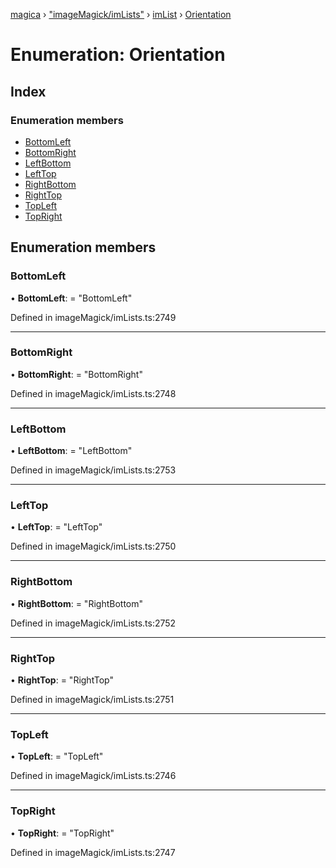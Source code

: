 [magica](../README.md) › ["imageMagick/imLists"](../modules/_imagemagick_imlists_.md) › [imList](../modules/_imagemagick_imlists_.imlist.md) › [Orientation](_imagemagick_imlists_.imlist.orientation.md)

# Enumeration: Orientation

## Index

### Enumeration members

* [BottomLeft](_imagemagick_imlists_.imlist.orientation.md#bottomleft)
* [BottomRight](_imagemagick_imlists_.imlist.orientation.md#bottomright)
* [LeftBottom](_imagemagick_imlists_.imlist.orientation.md#leftbottom)
* [LeftTop](_imagemagick_imlists_.imlist.orientation.md#lefttop)
* [RightBottom](_imagemagick_imlists_.imlist.orientation.md#rightbottom)
* [RightTop](_imagemagick_imlists_.imlist.orientation.md#righttop)
* [TopLeft](_imagemagick_imlists_.imlist.orientation.md#topleft)
* [TopRight](_imagemagick_imlists_.imlist.orientation.md#topright)

## Enumeration members

###  BottomLeft

• **BottomLeft**: = "BottomLeft"

Defined in imageMagick/imLists.ts:2749

___

###  BottomRight

• **BottomRight**: = "BottomRight"

Defined in imageMagick/imLists.ts:2748

___

###  LeftBottom

• **LeftBottom**: = "LeftBottom"

Defined in imageMagick/imLists.ts:2753

___

###  LeftTop

• **LeftTop**: = "LeftTop"

Defined in imageMagick/imLists.ts:2750

___

###  RightBottom

• **RightBottom**: = "RightBottom"

Defined in imageMagick/imLists.ts:2752

___

###  RightTop

• **RightTop**: = "RightTop"

Defined in imageMagick/imLists.ts:2751

___

###  TopLeft

• **TopLeft**: = "TopLeft"

Defined in imageMagick/imLists.ts:2746

___

###  TopRight

• **TopRight**: = "TopRight"

Defined in imageMagick/imLists.ts:2747
